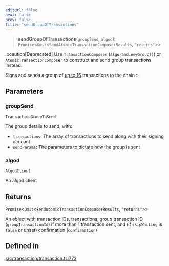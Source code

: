 ```yaml
---
editUrl: false
next: false
prev: false
title: "sendGroupOfTransactions"
---
```


> **sendGroupOfTransactions**(`groupSend`, `algod`): `Promise`\<`Omit`\<`SendAtomicTransactionComposerResults`, `"returns"`\>\>

:::caution[Deprecated]
Use `TransactionComposer` (`algorand.newGroup()`) or `AtomicTransactionComposer` to construct and send group transactions instead.

Signs and sends a group of [up to 16](https://developer.algorand.org/docs/get-details/atomic_transfers/#create-transactions) transactions to the chain
:::

## Parameters

### groupSend

`TransactionGroupToSend`

The group details to send, with:
  * `transactions`: The array of transactions to send along with their signing account
  * `sendParams`: The parameters to dictate how the group is sent

### algod

`AlgodClient`

An algod client

## Returns

`Promise`\<`Omit`\<`SendAtomicTransactionComposerResults`, `"returns"`\>\>

An object with transaction IDs, transactions, group transaction ID (`groupTransactionId`) if more than 1 transaction sent, and (if `skipWaiting` is `false` or unset) confirmation (`confirmation`)

## Defined in

[src/transaction/transaction.ts:773](https://github.com/algorandfoundation/algokit-utils-ts/blob/e57e96ab17213653e656688e8d7251c0107554cf/src/transaction/transaction.ts#L773)
